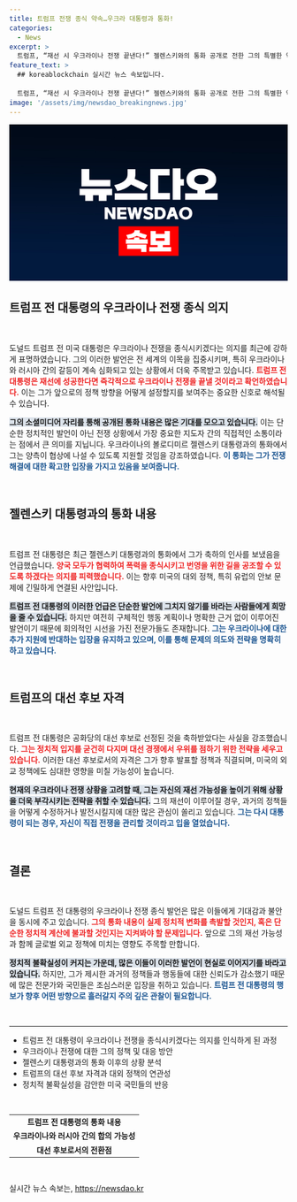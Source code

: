 ```yaml
---
title: 트럼프 전쟁 종식 약속…우크라 대통령과 통화!
categories:
  - News
excerpt: >
  트럼프, “재선 시 우크라이나 전쟁 끝낸다!” 젤렌스키와의 통화 공개로 전한 그의 특별한 약속. 이 전 대통령의 구체적 계획은? 클릭해서 확인하세요!
feature_text: >
  ## koreablockchain 실시간 뉴스 속보입니다.

  트럼프, “재선 시 우크라이나 전쟁 끝낸다!” 젤렌스키와의 통화 공개로 전한 그의 특별한 약속. 이 전 대통령의 구체적 계획은? 클릭해서 확인하세요!
image: '/assets/img/newsdao_breakingnews.jpg'
---
```


<p><img src="/assets/img/newsdao_breakingnews.jpg" alt="koreablockchain 속보" /></p>

<h2 data-ke-size="size26">트럼프 전 대통령의 우크라이나 전쟁 종식 의지</h2>

<p data-ke-size="size16">&nbsp;</p>

<p>도널드 트럼프 전 미국 대통령은 우크라이나 전쟁을 종식시키겠다는 의지를 최근에 강하게 표명하였습니다. 그의 이러한 발언은 전 세계의 이목을 집중시키며, 특히 우크라이나와 러시아 간의 갈등이 계속 심화되고 있는 상황에서 더욱 주목받고 있습니다. <b><span style="color: #ee2323;">트럼프 전 대통령은 재선에 성공한다면 즉각적으로 우크라이나 전쟁을 끝낼 것이라고 확언하였습니다.</span></b> 이는 그가 앞으로의 정책 방향을 어떻게 설정할지를 보여주는 중요한 신호로 해석될 수 있습니다.</p>

<p><b><span style="background-color: #21538527;">그의 소셜미디어 자리를 통해 공개된 통화 내용은 많은 기대를 모으고 있습니다.</span></b> 이는 단순한 정치적인 발언이 아닌 전쟁 상황에서 가장 중요한 지도자 간의 직접적인 소통이라는 점에서 큰 의미를 지닙니다. 우크라이나의 볼로디미르 젤렌스키 대통령과의 통화에서 그는 양측이 협상에 나설 수 있도록 지원할 것임을 강조하였습니다. <b><span style="color: #1a5490;">이 통화는 그가 전쟁 해결에 대한 확고한 입장을 가지고 있음을 보여줍니다.</span></b></p>

<p data-ke-size="size16">&nbsp;</p>

<h2 data-ke-size="size26">젤렌스키 대통령과의 통화 내용</h2>

<p data-ke-size="size16">&nbsp;</p>

<p>트럼프 전 대통령은 최근 젤렌스키 대통령과의 통화에서 그가 축하의 인사를 보냈음을 언급했습니다. <b><span style="color: #ee2323;">양국 모두가 협력하여 폭력을 종식시키고 번영을 위한 길을 공조할 수 있도록 하겠다는 의지를 피력했습니다.</span></b> 이는 향후 미국의 대외 정책, 특히 유럽의 안보 문제에 긴밀하게 연결된 사안입니다.</p>

<p><b><span style="background-color: #21538527;">트럼프 전 대통령의 이러한 언급은 단순한 발언에 그치지 않기를 바라는 사람들에게 희망을 줄 수 있습니다.</span></b> 하지만 여전히 구체적인 행동 계획이나 명확한 근거 없이 이루어진 발언이기 때문에 회의적인 시선을 가진 전문가들도 존재합니다. <b><span style="color: #1a5490;">그는 우크라이나에 대한 추가 지원에 반대하는 입장을 유지하고 있으며, 이를 통해 문제의 의도와 전략을 명확히 하고 있습니다.</span></b></p>

<p data-ke-size="size16">&nbsp;</p>

<h2 data-ke-size="size26">트럼프의 대선 후보 자격</h2>

<p data-ke-size="size16">&nbsp;</p>

<p>트럼프 전 대통령은 공화당의 대선 후보로 선정된 것을 축하받았다는 사실을 강조했습니다. <b><span style="color: #ee2323;">그는 정치적 입지를 굳건히 다지며 대선 경쟁에서 우위를 점하기 위한 전략을 세우고 있습니다.</span></b> 이러한 대선 후보로서의 자격은 그가 향후 발표할 정책과 직결되며, 미국의 외교 정책에도 심대한 영향을 미칠 가능성이 높습니다.</p>

<p><b><span style="background-color: #21538527;">현재의 우크라이나 전쟁 상황을 고려할 때, 그는 자신의 재선 가능성을 높이기 위해 상황을 더욱 부각시키는 전략을 취할 수 있습니다.</span></b> 그의 재선이 이루어질 경우, 과거의 정책들을 어떻게 수정하거나 발전시킬지에 대한 많은 관심이 쏠리고 있습니다. <b><span style="color: #1a5490;">그는 다시 대통령이 되는 경우, 자신이 직접 전쟁을 관리할 것이라고 입을 열었습니다.</span></b></p>

<p data-ke-size="size16">&nbsp;</p>

<h2 data-ke-size="size26">결론</h2>

<p data-ke-size="size16">&nbsp;</p>

<p>도널드 트럼프 전 대통령의 우크라이나 전쟁 종식 발언은 많은 이들에게 기대감과 불안을 동시에 주고 있습니다. <b><span style="color: #ee2323;">그의 통화 내용이 실제 정치적 변화를 촉발할 것인지, 혹은 단순한 정치적 계산에 불과할 것인지는 지켜봐야 할 문제입니다.</span></b> 앞으로 그의 재선 가능성과 함께 글로벌 외교 정책에 미치는 영향도 주목할 만합니다.</p>

<p><b><span style="background-color: #21538527;">정치적 불확실성이 커지는 가운데, 많은 이들이 이러한 발언이 현실로 이어지기를 바라고 있습니다.</span></b> 하지만, 그가 제시한 과거의 정책들과 행동들에 대한 신뢰도가 감소했기 때문에 많은 전문가와 국민들은 조심스러운 입장을 취하고 있습니다. <b><span style="color: #1a5490;">트럼프 전 대통령의 행보가 향후 어떤 방향으로 흘러갈지 주의 깊은 관찰이 필요합니다.</span></b></p>

<p data-ke-size="size16">&nbsp;</p>

<hr />

<ul>
  <li>트럼프 전 대통령이 우크라이나 전쟁을 종식시키겠다는 의지를 인식하게 된 과정</li>
  <li>우크라이나 전쟁에 대한 그의 정책 및 대응 방안</li>
  <li>젤렌스키 대통령과의 통화 이후의 상황 분석</li>
  <li>트럼프의 대선 후보 자격과 대외 정책의 연관성</li>
  <li>정치적 불확실성을 감안한 미국 국민들의 반응</li>
</ul>

<p data-ke-size="size16">&nbsp;</p>

<table style="width: 100%;">
  <tr>
    <td style="text-align: center; height: 17px;"><b>트럼프 전 대통령의 통화 내용</b></td>
  </tr>
  <tr>
    <td style="text-align: center; height: 17px;"><b>우크라이나와 러시아 간의 합의 가능성</b></td>
  </tr>
  <tr>
    <td style="text-align: center; height: 17px;"><b>대선 후보로서의 전환점</b></td>
  </tr>
</table>

<p data-ke-size="size16">&nbsp;</p>
실시간 뉴스 속보는, <a href="https://newsdao.kr" rel="dofollow">https://newsdao.kr</a>


